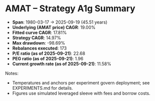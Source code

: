 # AMAT – Strategy A1g Summary

- **Span**: 1980-03-17 → 2025-09-19 (45.51 years)
- **Underlying (AMAT price) CAGR**: 19.00%
- **Fitted curve CAGR**: 17.81%
- **Strategy CAGR**: 14.97%
- **Max drawdown**: -98.69%
- **Rebalances executed**: 173
- **P/E ratio (as of 2025-09-21)**: 22.68
- **PEG ratio (as of 2025-09-21)**: 1.96
- **Current growth rate (as of 2025-09-21)**: 11.58%

Notes:

- Temperatures and anchors per experiment govern deployment; see EXPERIMENTS.md for details.
- Figures use simulated leveraged sleeve with fees and borrow costs.

